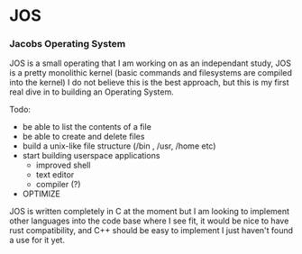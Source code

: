 # JOS
### Jacobs Operating System

JOS is a small operating that I am working on as an independant study, JOS is a pretty monolithic kernel (basic commands and
filesystems are compiled into the kernel) I do not believe this is the best approach, but this is my first real dive in to 
building an Operating System. 

Todo:
  - be able to list the contents of a file
  - be able to create and delete files 
  - build a unix-like file structure (/bin , /usr, /home etc)
  - start building userspace applications
     - improved shell
     - text editor
     - compiler (?)
  - OPTIMIZE 

JOS is written completely in C at the moment but I am looking to implement other languages into the code base where I see fit,
it would be nice to have rust compatibility, and C++ should be easy to implement I just haven't found a use for it yet. 
